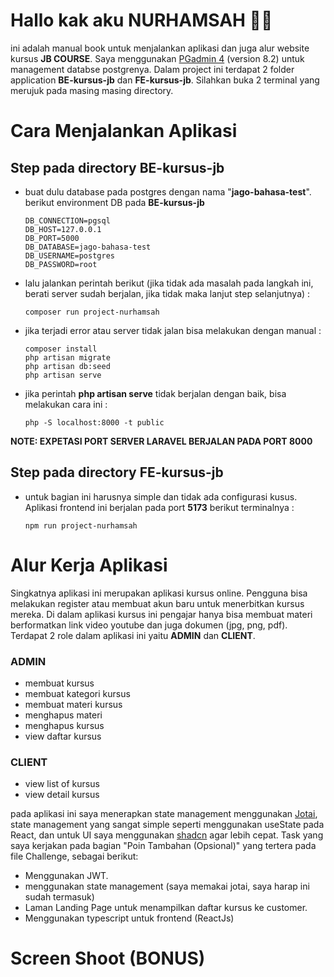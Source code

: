 # Hallo kak aku NURHAMSAH 👋🏼
ini adalah manual book untuk menjalankan aplikasi dan juga alur website kursus **JB COURSE**. Saya menggunakan [PGadmin 4](https://www.pgadmin.org/download/) (version 8.2) untuk management databse postgrenya. 
Dalam project ini terdapat 2 folder application **BE-kursus-jb** dan **FE-kursus-jb**. Silahkan buka 2 terminal yang merujuk pada masing masing directory.

# Cara Menjalankan Aplikasi

## Step pada directory BE-kursus-jb
- buat dulu database pada postgres dengan nama "**jago-bahasa-test**". berikut environment DB pada **BE-kursus-jb**

      DB_CONNECTION=pgsql
      DB_HOST=127.0.0.1
      DB_PORT=5000
      DB_DATABASE=jago-bahasa-test
      DB_USERNAME=postgres
      DB_PASSWORD=root
- lalu jalankan perintah berikut (jika tidak ada masalah pada langkah ini, berati server sudah berjalan, jika tidak maka lanjut step selanjutnya) : 

      composer run project-nurhamsah
- jika terjadi error atau server tidak jalan bisa melakukan dengan manual :

      composer install
      php artisan migrate
      php artisan db:seed
      php artisan serve   
- jika perintah **php artisan serve** tidak berjalan dengan baik, bisa melakukan cara ini : 
    
      php -S localhost:8000 -t public

**NOTE: EXPETASI PORT SERVER LARAVEL BERJALAN PADA PORT 8000**

## Step pada directory FE-kursus-jb
- untuk bagian ini harusnya simple dan tidak ada configurasi kusus. Aplikasi frontend ini berjalan pada port **5173** berikut terminalnya :
        
      npm run project-nurhamsah

# Alur Kerja Aplikasi

Singkatnya aplikasi ini merupakan aplikasi kursus online. Pengguna bisa melakukan register atau membuat akun baru untuk menerbitkan kursus mereka. 
Di dalam aplikasi kursus ini pengajar hanya bisa membuat materi berformatkan link video youtube dan juga dokumen (jpg, png, pdf). 
Terdapat 2 role dalam aplikasi ini yaitu **ADMIN** dan **CLIENT**.
### ADMIN
- membuat kursus
- membuat kategori kursus
- membuat materi kursus
- menghapus materi
- menghapus kursus
- view daftar kursus

### CLIENT
- view list of kursus
- view detail kursus

pada aplikasi ini saya menerapkan state management menggunakan [Jotai](https://jotai.org/), state management yang sangat simple seperti menggunakan useState pada React, 
dan untuk UI saya menggunakan [shadcn](https://ui.shadcn.com/) agar lebih cepat.
Task yang saya kerjakan pada bagian "Poin Tambahan (Opsional)" yang tertera pada file Challenge, sebagai berikut: 
- Menggunakan JWT.
- menggunakan state management (saya memakai jotai, saya harap ini sudah termasuk)
- Laman Landing Page untuk menampilkan daftar kursus ke customer.
- Menggunakan typescript untuk frontend (ReactJs)

# Screen Shoot (BONUS)
